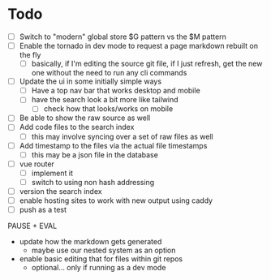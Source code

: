 # Todo

* [ ] Switch to "modern" global store $G pattern vs the $M pattern
* [ ] Enable the tornado in dev mode to request a page markdown rebuilt on the fly
    * [ ] basically, if I'm editing the source git file, if I just refresh, get the new one
          without the need to run any cli commands
* [ ] Update the ui in some initially simple ways
    * [ ] Have a top nav bar that works desktop and mobile
    * [ ] have the search look a bit more like tailwind
        * [ ] check how that looks/works on mobile
* [ ] Be able to show the raw source as well
* [ ] Add code files to the search index
    * [ ] this may involve syncing over a set of raw files as well
* [ ] Add timestamp to the files via the actual file timestamps
    * [ ] this may be a json file in the database
* [ ] vue router
    * [ ] implement it
    * [ ] switch to using non hash addressing
* [ ] version the search index
* [ ] enable hosting sites to work with new output using caddy
* [ ] push as a test

PAUSE + EVAL

* update how the markdown gets generated
    * maybe use our nested system as an option
* enable basic editing that for files within git repos
    * optional... only if running as a dev mode
